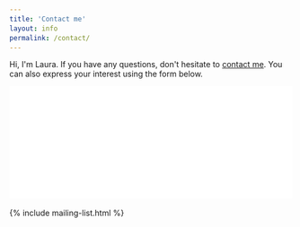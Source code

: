 ```yaml
---
title: 'Contact me'
layout: info
permalink: /contact/
---
```


<section class="section section-splash">
  <div class="layer layer-img b-lazy" data-src="/images/section-bgs/laura-desert.jpg"></div>
  <div class="container">
    <div class="row">
      <div class="col-sm-6">
        <p>Hi, I'm Laura. If you have any questions, don't hesitate to <a class="mailto" href="mailto:laura@ithrive.net.au">contact me</a>. You can also express your interest using the form below.</p>
        <img src="/images/logo-splash.png" class="logo" />
      </div>
    </div>
  </div>
</section>

{% include mailing-list.html %}